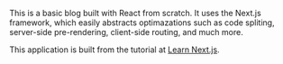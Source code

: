 This is a basic blog built with React from scratch.
It uses the Next.js framework, which easily abstracts optimazations such as code spliting, server-side pre-rendering, client-side routing, and much more.


This application is built from the tutorial at [Learn Next.js](https://nextjs.org/learn/basics/create-nextjs-app).